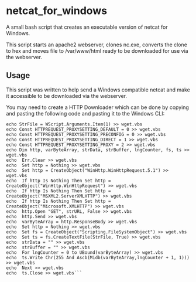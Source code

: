 # netcat_for_windows
A small bash script that creates an executable version of netcat for Windows.

This script starts an apache2 webserver, clones nc.exe, converts the clone to hex and moves file to /var/www/html ready to be downloaded for use via the webserver. 

## Usage
This script was written to help send a Windows compatible netcat and make it accessible to be downloaded via the webserver. 

You may need to create a HTTP Downloader which can be done by copying and pasting the following code and pasting it to the Windows CLI:
```echo strUrl = WScript.Arguments.Item(0) > wget.vbs
echo StrFile = WScript.Arguments.Item(1) >> wget.vbs
echo Const HTTPREQUEST_PROXYSETTING_DEFAULT = 0 >> wget.vbs
echo Const HTTPREQUEST_PROXYSETTING_PRECONFIG = 0 >> wget.vbs
echo Const HTTPREQUEST_PROXYSETTING_DIRECT = 1 >> wget.vbs
echo Const HTTPREQUEST_PROXYSETTING_PROXY = 2 >> wget.vbs
echo Dim http, varByteArray, strData, strBuffer, lngCounter, fs, ts >> wget.vbs
echo  Err.Clear >> wget.vbs
echo  Set http = Nothing >> wget.vbs
echo  Set http = CreateObject("WinHttp.WinHttpRequest.5.1") >> wget.vbs
echo  If http Is Nothing Then Set http = CreateObject("WinHttp.WinHttpRequest") >> wget.vbs
echo  If http Is Nothing Then Set http = CreateObject("MSXML2.ServerXMLHTTP") >> wget.vbs
echo  If http Is Nothing Then Set http = CreateObject("Microsoft.XMLHTTP") >> wget.vbs
echo  http.Open "GET", strURL, False >> wget.vbs
echo  http.Send >> wget.vbs
echo  varByteArray = http.ResponseBody >> wget.vbs
echo  Set http = Nothing >> wget.vbs
echo  Set fs = CreateObject("Scripting.FileSystemObject") >> wget.vbs
echo  Set ts = fs.CreateTextFile(StrFile, True) >> wget.vbs
echo  strData = "" >> wget.vbs
echo  strBuffer = "" >> wget.vbs
echo  For lngCounter = 0 to UBound(varByteArray) >> wget.vbs
echo  ts.Write Chr(255 And Ascb(Midb(varByteArray,lngCounter + 1, 1))) >> wget.vbs
echo  Next >> wget.vbs
echo  ts.Close >> wget.vbs```
